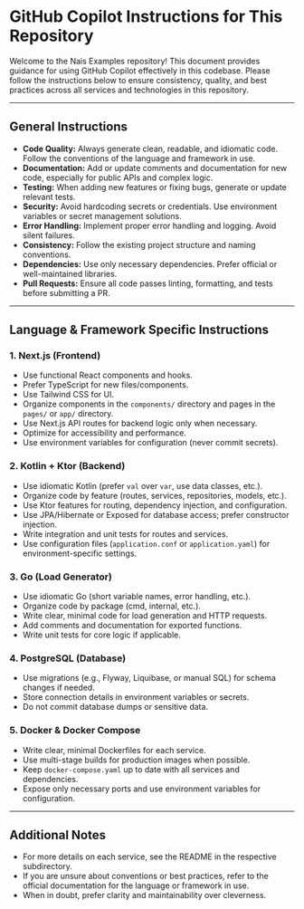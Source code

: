
# GitHub Copilot Instructions for This Repository

Welcome to the Nais Examples repository! This document provides guidance for using GitHub Copilot effectively in this codebase. Please follow the instructions below to ensure consistency, quality, and best practices across all services and technologies in this repository.

---

## General Instructions

- **Code Quality:** Always generate clean, readable, and idiomatic code. Follow the conventions of the language and framework in use.
- **Documentation:** Add or update comments and documentation for new code, especially for public APIs and complex logic.
- **Testing:** When adding new features or fixing bugs, generate or update relevant tests.
- **Security:** Avoid hardcoding secrets or credentials. Use environment variables or secret management solutions.
- **Error Handling:** Implement proper error handling and logging. Avoid silent failures.
- **Consistency:** Follow the existing project structure and naming conventions.
- **Dependencies:** Use only necessary dependencies. Prefer official or well-maintained libraries.
- **Pull Requests:** Ensure all code passes linting, formatting, and tests before submitting a PR.

---


## Language & Framework Specific Instructions

### 1. Next.js (Frontend)
- Use functional React components and hooks.
- Prefer TypeScript for new files/components.
- Use Tailwind CSS for UI.
- Organize components in the `components/` directory and pages in the `pages/` or `app/` directory.
- Use Next.js API routes for backend logic only when necessary.
- Optimize for accessibility and performance.
- Use environment variables for configuration (never commit secrets).

### 2. Kotlin + Ktor (Backend)
- Use idiomatic Kotlin (prefer `val` over `var`, use data classes, etc.).
- Organize code by feature (routes, services, repositories, models, etc.).
- Use Ktor features for routing, dependency injection, and configuration.
- Use JPA/Hibernate or Exposed for database access; prefer constructor injection.
- Write integration and unit tests for routes and services.
- Use configuration files (`application.conf` or `application.yaml`) for environment-specific settings.

### 3. Go (Load Generator)
- Use idiomatic Go (short variable names, error handling, etc.).
- Organize code by package (cmd, internal, etc.).
- Write clear, minimal code for load generation and HTTP requests.
- Add comments and documentation for exported functions.
- Write unit tests for core logic if applicable.

### 4. PostgreSQL (Database)
- Use migrations (e.g., Flyway, Liquibase, or manual SQL) for schema changes if needed.
- Store connection details in environment variables or secrets.
- Do not commit database dumps or sensitive data.

### 5. Docker & Docker Compose
- Write clear, minimal Dockerfiles for each service.
- Use multi-stage builds for production images when possible.
- Keep `docker-compose.yaml` up to date with all services and dependencies.
- Expose only necessary ports and use environment variables for configuration.

---

## Additional Notes
- For more details on each service, see the README in the respective subdirectory.
- If you are unsure about conventions or best practices, refer to the official documentation for the language or framework in use.
- When in doubt, prefer clarity and maintainability over cleverness.
